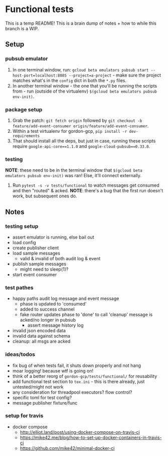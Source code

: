 # Functional tests

This is a temp README! This is a brain dump of notes + how to while this branch is a WIP.

## Setup

### pubsub emulator

1. In one terminal window, run: `gcloud beta emulators pubsub start --host-port=localhost:8085 --project=a-project` - make sure the project matches what's in the `config` dict in both the `*.py` files.
2. In another terminal window - the one that you'll be running the scripts from - run (outside of the virtualenv) `$(gcloud beta emulators pubsub env-init)`.

### package setup

1. Grab the patch: `git fetch origin` followed by `git checkout -b feature/add-event-consumer origin/feature/add-event-consumer`.
2. Within a test virtualenv for gordon-gcp, `pip install -r dev-requirements`
3. That should install all the deps, but just in case, running these scripts require `google-api-core==1.1.0` and `google-cloud-pubsub==0.33.0`.

### testing

**NOTE**: these need to be in the terminal window that `$(gcloud beta emulators pubsub env-init)` was ran! Else, it'll connect externally.

1. Run `pytest -s -v tests/functional` to watch messages get consumed and then "routed" & acked. **NOTE**: there's a bug that the first run doesn't work, but subsequent ones do.


## Notes

### testing setup
- assert emulator is running, else bail out
- load config
- create publisher client
- load sample messages
    + valid & invalid of both audit log & event
- publish sample messages
    + might need to sleep(1)?
- start event consumer

### test pathes
- happy paths audit log message and event message
    + phase is updated to 'consumed'
    + added to success channel
    + fake router updates phase to 'done' to call 'cleanup'
     message is acked/no longer in pubsub
        * assert message history log
- invalid json encoded data
- invalid data against schema
- cleanup: all msgs are acked

### ideas/todos
- fix bug of when tests fail, it shuts down properly and not hang
- moar logging! because wtf is going on!
- think of a better reorg of `gordon-gcp/tests/functional/` for reusability
- add functional test section to `tox.ini` - this is there already, just untested/might not work
- any consideration for threadpool executors? flow control?
- specific toml for test config?
- message publisher fixture/func

### setup for travis

- docker compose
    + http://elliot.land/post/using-docker-compose-on-travis-ci
    + https://mike42.me/blog/how-to-set-up-docker-containers-in-travis-ci
    + https://github.com/mike42/minimal-docker-ci
